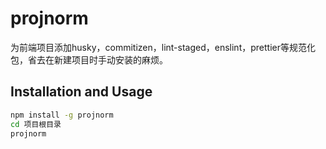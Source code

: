 # projnorm

为前端项目添加husky，commitizen，lint-staged，enslint，prettier等规范化包，省去在新建项目时手动安装的麻烦。

## Installation and Usage

```sh
npm install -g projnorm
cd 项目根目录
projnorm
```


